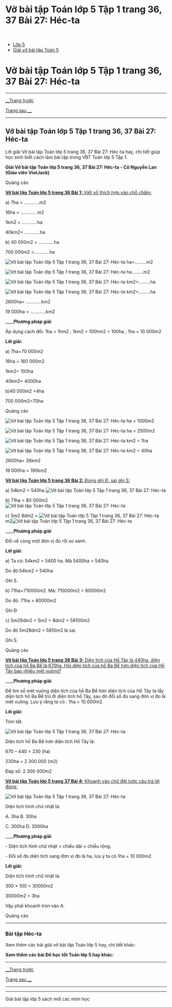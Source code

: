 # Vở bài tập Toán lớp 5 Tập 1 trang 36, 37 Bài 27: Héc-ta

﻿

  * [Lớp 5](https://vietjack.com/series/lop-5.jsp)
  * [Giải vở bài tập Toán 5](https://vietjack.com/giai-vo-bai-tap-toan-5/index.jsp)



# Vở bài tập Toán lớp 5 Tập 1 trang 36, 37 Bài 27: Héc-ta

* * *

[__Trang trước](https://vietjack.com/giai-vo-bai-tap-toan-5/bai-26-luyen-tap.jsp)

[Trang sau __](https://vietjack.com/giai-vo-bai-tap-toan-5/bai-28-luyen-tap.jsp)

* * *

## Vở bài tập Toán lớp 5 Tập 1 trang 36, 37 Bài 27: Héc-ta

Lời giải Vở bài tập Toán lớp 5 trang 36, 37 Bài 27: Héc-ta hay, chi tiết giúp học sinh biết cách làm bài tập trong VBT Toán lớp 5 Tập 1.

**Giải Vở bài tập Toán lớp 5 trang 36, 37 Bài 27: Héc-ta - Cô Nguyễn Lan (Giáo viên VietJack)**

Quảng cáo

[**Vở bài tập Toán lớp 5 trang 36 Bài 1:** Viết số thích hợp vào chỗ chấm: ](https://vietjack.com/giai-vo-bai-tap-toan-5/bai-1-trang-36-vbt-toan-5-tap-1.jsp)

a) 7ha = …………m2

16ha = ………… m2

1km2 = …………ha

40km2= …………ha

b) 40 000m2 = …………ha

700 000m2 =…………ha

![Vở bài tập Toán lớp 5 Tập 1 trang 36, 37 Bài 27: Héc-ta](https://vietjack.com/giai-vo-bai-tap-toan-5/images/bai-1-trang-36-vbt-toan-5-tap-1.PNG) ha=………m2

![Vở bài tập Toán lớp 5 Tập 1 trang 36, 37 Bài 27: Héc-ta](https://vietjack.com/giai-vo-bai-tap-toan-5/images/bai-1-trang-36-vbt-toan-5-tap-1-1.PNG) ha………m2

![Vở bài tập Toán lớp 5 Tập 1 trang 36, 37 Bài 27: Héc-ta](https://vietjack.com/giai-vo-bai-tap-toan-5/images/bai-1-trang-36-vbt-toan-5-tap-1-2.PNG) km2=………ha

![Vở bài tập Toán lớp 5 Tập 1 trang 36, 37 Bài 27: Héc-ta](https://vietjack.com/giai-vo-bai-tap-toan-5/images/bai-1-trang-36-vbt-toan-5-tap-1-3.PNG) km2=………ha

2600ha= …………km2

19 000ha = …………km2

____**Phương pháp giải**

Áp dụng cách đổi: 1ha = 1hm2 ; 1km2 = 100hm2 = 100ha ; 1ha = 10 000m2

**Lời giải:**

a) 7ha=70 000m2

16ha = 160 000m2

1km2= 100ha

40km2= 4000ha

b)40 000m2 =4ha

700 000m2=70ha

Quảng cáo

![Vở bài tập Toán lớp 5 Tập 1 trang 36, 37 Bài 27: Héc-ta](https://vietjack.com/giai-vo-bai-tap-toan-5/images/bai-1-trang-36-vbt-toan-5-tap-1.PNG) ha = 1000m2

![Vở bài tập Toán lớp 5 Tập 1 trang 36, 37 Bài 27: Héc-ta](https://vietjack.com/giai-vo-bai-tap-toan-5/images/bai-1-trang-36-vbt-toan-5-tap-1-1.PNG) ha = 2500m2

![Vở bài tập Toán lớp 5 Tập 1 trang 36, 37 Bài 27: Héc-ta](https://vietjack.com/giai-vo-bai-tap-toan-5/images/bai-1-trang-36-vbt-toan-5-tap-1-2.PNG) km2 = 1ha

![Vở bài tập Toán lớp 5 Tập 1 trang 36, 37 Bài 27: Héc-ta](https://vietjack.com/giai-vo-bai-tap-toan-5/images/bai-1-trang-36-vbt-toan-5-tap-1-3.PNG) km2 = 40ha

2600ha= 26km2

19 000ha = 190km2

[**Vở bài tập Toán lớp 5 trang 36 Bài 2:** Đúng ghi Đ, sai ghi S: ](https://vietjack.com/giai-vo-bai-tap-toan-5/bai-2-trang-36-vbt-toan-5-tap-1.jsp)

a) 54km2 < 540ha ![Vở bài tập Toán lớp 5 Tập 1 trang 36, 37 Bài 27: Héc-ta](https://vietjack.com/giai-vo-bai-tap-toan-5/images/bai-2-trang-36-vbt-toan-5-tap-1-1.PNG)

b) 71ha > 80 000m2 ![Vở bài tập Toán lớp 5 Tập 1 trang 36, 37 Bài 27: Héc-ta](https://vietjack.com/giai-vo-bai-tap-toan-5/images/bai-2-trang-36-vbt-toan-5-tap-1-1.PNG)

c) 5m2 8dm2 = ![Vở bài tập Toán lớp 5 Tập 1 trang 36, 37 Bài 27: Héc-ta](https://vietjack.com/giai-vo-bai-tap-toan-5/images/bai-2-trang-36-vbt-toan-5-tap-1.PNG) m2![Vở bài tập Toán lớp 5 Tập 1 trang 36, 37 Bài 27: Héc-ta](https://vietjack.com/giai-vo-bai-tap-toan-5/images/bai-2-trang-36-vbt-toan-5-tap-1-1.PNG)

____**Phương pháp giải**

Đổi về cùng một đơn vị đo rồi so sánh. 

**Lời giải:**

a) Ta có: 54km2 = 5400 ha. Mà 5400ha > 540ha

Do đó:54km2 > 540ha

Ghi S. 

b) 71ha=710000m2. Mà: 710000m2 > 80000m2

Do đó: 71ha > 80000m2

Ghi Đ

c) 5m28dm2 = 5m2 \+ 8dm2 = 58100m2

Do đó 5m28dm2 = 5810m2 là sai.

Ghi S.

Quảng cáo

[**Vở bài tập Toán lớp 5 trang 36 Bài 3:** Diện tích của Hồ Tây là 440ha, diện tích của hồ Ba Bể là 670ha. Hỏi diện tích của hồ Ba Bể hơn diện tích của Hồ Tây bao nhiêu mét vuông?](https://vietjack.com/giai-vo-bai-tap-toan-5/bai-3-trang-36-vbt-toan-5-tap-1.jsp)

____**Phương pháp giải**

Để tìm số mét vuông diện tích của hồ Ba Bể hơn diện tích của Hồ Tây ta lấy diện tích hồ Ba Bể trừ đi diện tích hồ Tây, sau đó đổi số đo sang đơn vị đo là mét vuông. Lưu ý rằng ta có : 1ha = 10 000m2.

**Lời giải:**

Tóm tắt:

![Vở bài tập Toán lớp 5 Tập 1 trang 36, 37 Bài 27: Héc-ta](https://vietjack.com/giai-vo-bai-tap-toan-5/images/2022-bai-3-trang-36-vbt-toan-5-tap-1-sua2022.PNG)

Diện tích hồ Ba Bể hơn diện tích Hồ Tây là:

670 – 440 = 230 (ha)

230ha = 2 300 000 (m2)

Đáp số: 2 300 000m2

[**Vở bài tập Toán lớp 5 trang 37 Bài 4:** Khoanh vào chữ đặt tước câu trả lời đúng: ](https://vietjack.com/giai-vo-bai-tap-toan-5/bai-4-trang-37-vbt-toan-5-tap-1.jsp)

![Vở bài tập Toán lớp 5 Tập 1 trang 36, 37 Bài 27: Héc-ta](https://vietjack.com/giai-vo-bai-tap-toan-5/images/2022-bai-4-trang-37-vbt-toan-5-tap-1-sua2022.PNG)

Diện tích hình chữ nhật là:

A. 3ha B. 30ha

C. 300ha D. 3000ha

____**Phương pháp giải**

\- Diện tích hình chữ nhật = chiều dài × chiều rộng.

\- Đổi số đo diện tích sang đơn vị đo là ha, lưu ý ta có 1ha = 10 000m2.

**Lời giải:**

Diện tích hình chữ nhật là:

300 × 100 = 30000m2

30000m2 = 3ha

Vậy phải khoanh tròn vào A.

Quảng cáo

* * *

### **Bài tập Héc-ta**

Xem thêm các bài giải vở bài tập Toán lớp 5 hay, chi tiết khác:

**Xem thêm các bài Để học tốt Toán lớp 5 hay khác:**

* * *

[__Trang trước](https://vietjack.com/giai-vo-bai-tap-toan-5/bai-26-luyen-tap.jsp)

[Trang sau __](https://vietjack.com/giai-vo-bai-tap-toan-5/bai-28-luyen-tap.jsp)

* * *

* * *

Giải bài tập lớp 5 sách mới các môn học
